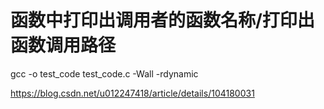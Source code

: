 # 函数中打印出调用者的函数名称/打印出函数调用路径

gcc -o test_code test_code.c -Wall -rdynamic

https://blog.csdn.net/u012247418/article/details/104180031
